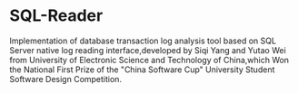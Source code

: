 # SQL-Reader
Implementation of database transaction log analysis tool based on SQL Server native log reading interface,developed by Siqi Yang and Yutao Wei from University of Electronic Science and Technology of China,which Won the National First Prize of the "China Software Cup" University Student Software Design Competition.
